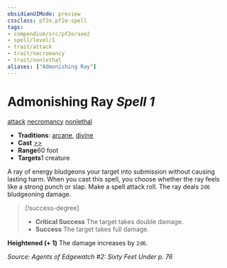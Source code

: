 ```yaml
---
obsidianUIMode: preview
cssclass: pf2e,pf2e-spell
tags:
- compendium/src/pf2e/aoe2
- spell/level/1
- trait/attack
- trait/necromancy
- trait/nonlethal
aliases: ["Admonishing Ray"]
---
```

# Admonishing Ray *Spell 1*   
[attack](../../Rules/traits/attack.md)  [necromancy](../../Rules/traits/necromancy.md)  [nonlethal](../../Rules/traits/nonlethal.md)  

- **Traditions**: [arcane](../../Rules/traits/arcane.md), [divine](../../Rules/traits/divine.md)
- **Cast** [>>](../../Rules/core-rulebook/chapter-9-playing-the-game.md#Actions "Two-Action") 
- **Range**60 foot
- **Targets**1 creature

A ray of energy bludgeons your target into submission without causing lasting harm. When you cast this spell, you choose whether the ray feels like a strong punch or slap. Make a spell attack roll. The ray deals `2d6` bludgeoning damage.

> [!success-degree] 
> - **Critical Success** The target takes double damage.
> - **Success** The target takes full damage.

**Heightened (+ 1)** The damage increases by `2d6`.

*Source: Agents of Edgewatch #2: Sixty Feet Under p. 76*